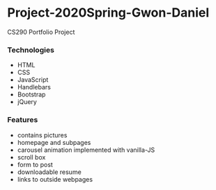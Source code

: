# Project-2020Spring-Gwon-Daniel
CS290 Portfolio Project

### Technologies
- HTML
- CSS
- JavaScript
- Handlebars
- Bootstrap
- jQuery

### Features
- contains pictures
- homepage and subpages
- carousel animation implemented with vanilla-JS
- scroll box
- form to post
- downloadable resume
- links to outside webpages
